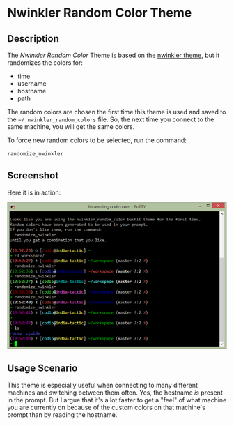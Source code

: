 # Nwinkler Random Color Theme

## Description

The _Nwinkler Random Color_ Theme is based on the
[nwinkler theme](HTTPS://GitHub.Com/Bash-it/bash-it/wiki/Themes#nwinkler), but
it randomizes the colors for:

-   time
-   username
-   hostname
-   path

The random colors are chosen the first time this theme is used and saved to the
`~/.nwinkler_random_colors` file. So, the next time you connect to the same
machine, you will get the same colors.

To force new random colors to be selected, run the command:

```sh
randomize_nwinkler
```

## Screenshot

Here it is in action:

![alt text](screenshot.png "Nwinkler Random Color Theme in Action!")

## Usage Scenario

This theme is especially useful when connecting to many different machines and
switching between them often. Yes, the hostname _is_ present in the prompt. But
I argue that it's a lot faster to get a "feel" of what machine you are currently
on because of the custom colors on that machine's prompt than by reading the
hostname.
